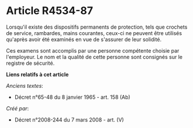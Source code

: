 # Article R4534-87

Lorsqu'il existe des dispositifs permanents de protection, tels que crochets de service, rambardes, mains courantes, ceux-ci
ne peuvent être utilisés qu'après avoir été examinés en vue de s'assurer de leur solidité.

Ces examens sont accomplis par une personne compétente choisie par l'employeur. Le nom et la qualité de cette personne sont
consignés sur le registre de sécurité.

**Liens relatifs à cet article**

_Anciens textes_:

  - Décret n°65-48 du 8 janvier 1965 - art. 158 (Ab)

_Créé par_:

  - Décret n°2008-244 du 7 mars 2008 - art. (V)
